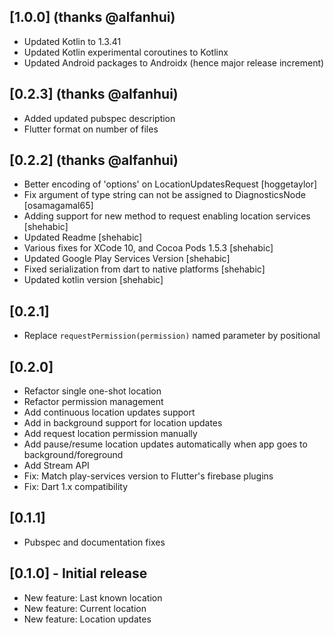 ## [1.0.0] (thanks @alfanhui)

- Updated Kotlin to 1.3.41
- Updated Kotlin experimental coroutines to Kotlinx
- Updated Android packages to Androidx (hence major release increment)

## [0.2.3] (thanks @alfanhui)

- Added updated pubspec description
- Flutter format on number of files

## [0.2.2] (thanks @alfanhui)

- Better encoding of 'options' on LocationUpdatesRequest [hoggetaylor]
- Fix argument of type string can not be assigned to DiagnosticsNode [osamagamal65]
- Adding support for new method to request enabling location services [shehabic]
- Updated Readme [shehabic]
- Various fixes for XCode 10, and Cocoa Pods 1.5.3 [shehabic]
- Updated Google Play Services Version [shehabic]
- Fixed serialization from dart to native platforms [shehabic]
- Updated kotlin version [shehabic]

## [0.2.1]

- Replace `requestPermission(permission)` named parameter by positional

## [0.2.0]

- Refactor single one-shot location
- Refactor permission management
- Add continuous location updates support
- Add in background support for location updates
- Add request location permission manually
- Add pause/resume location updates automatically when app goes to background/foreground
- Add Stream API
- Fix: Match play-services version to Flutter's firebase plugins
- Fix: Dart 1.x compatibility

## [0.1.1]

- Pubspec and documentation fixes

## [0.1.0] - Initial release

- New feature: Last known location
- New feature: Current location
- New feature: Location updates

